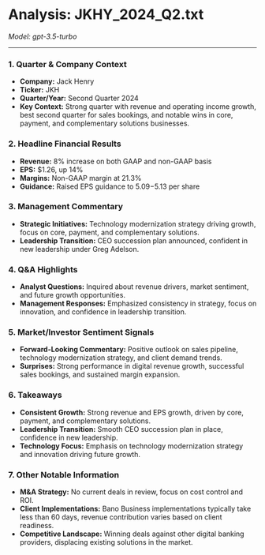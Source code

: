 # Analysis: JKHY_2024_Q2.txt

*Model: gpt-3.5-turbo*

---

### 1. Quarter & Company Context
- **Company:** Jack Henry
- **Ticker:** JKH
- **Quarter/Year:** Second Quarter 2024
- **Key Context:** Strong quarter with revenue and operating income growth, best second quarter for sales bookings, and notable wins in core, payment, and complementary solutions businesses.

### 2. Headline Financial Results
- **Revenue:** 8% increase on both GAAP and non-GAAP basis
- **EPS:** $1.26, up 14%
- **Margins:** Non-GAAP margin at 21.3%
- **Guidance:** Raised EPS guidance to $5.09-$5.13 per share

### 3. Management Commentary
- **Strategic Initiatives:** Technology modernization strategy driving growth, focus on core, payment, and complementary solutions.
- **Leadership Transition:** CEO succession plan announced, confident in new leadership under Greg Adelson.

### 4. Q&A Highlights
- **Analyst Questions:** Inquired about revenue drivers, market sentiment, and future growth opportunities.
- **Management Responses:** Emphasized consistency in strategy, focus on innovation, and confidence in leadership transition.

### 5. Market/Investor Sentiment Signals
- **Forward-Looking Commentary:** Positive outlook on sales pipeline, technology modernization strategy, and client demand trends.
- **Surprises:** Strong performance in digital revenue growth, successful sales bookings, and sustained margin expansion.

### 6. Takeaways
- **Consistent Growth:** Strong revenue and EPS growth, driven by core, payment, and complementary solutions.
- **Leadership Transition:** Smooth CEO succession plan in place, confidence in new leadership.
- **Technology Focus:** Emphasis on technology modernization strategy and innovation driving future growth.

### 7. Other Notable Information
- **M&A Strategy:** No current deals in review, focus on cost control and ROI.
- **Client Implementations:** Bano Business implementations typically take less than 60 days, revenue contribution varies based on client readiness.
- **Competitive Landscape:** Winning deals against other digital banking providers, displacing existing solutions in the market.
